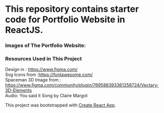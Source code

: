 # This repository contains starter code for Portfolio Website in ReactJS.

### Images of The Portfolio Website:

### Resources Used in This Project

Design in : https://www.figma.com/ <br />
Svg Icons from :https://fontawesome.com/  <br />
Spaceman 3D Image from : https://www.figma.com/community/plugin/769588393361258724/Vectary-3D-Elements <br />
Audio: You said it Song by Claire Margot <br />
 
This project was bootstrapped with [Create React App](https://github.com/facebook/create-react-app).

